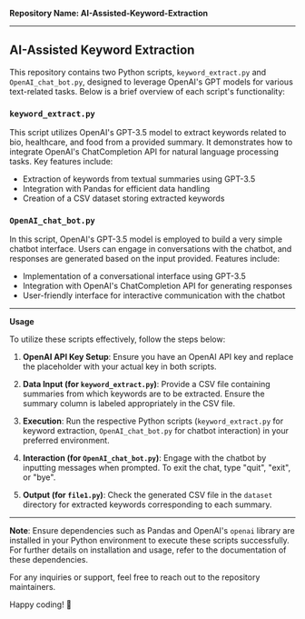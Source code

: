 **Repository Name: AI-Assisted-Keyword-Extraction**

---

## AI-Assisted Keyword Extraction

This repository contains two Python scripts, `keyword_extract.py` and `OpenAI_chat_bot.py`, designed to leverage OpenAI's GPT models for various text-related tasks. Below is a brief overview of each script's functionality:

### `keyword_extract.py`

This script utilizes OpenAI's GPT-3.5 model to extract keywords related to bio, healthcare, and food from a provided summary. It demonstrates how to integrate OpenAI's ChatCompletion API for natural language processing tasks. Key features include:

- Extraction of keywords from textual summaries using GPT-3.5
- Integration with Pandas for efficient data handling
- Creation of a CSV dataset storing extracted keywords

### `OpenAI_chat_bot.py`

In this script, OpenAI's GPT-3.5 model is employed to build a very simple chatbot interface. Users can engage in conversations with the chatbot, and responses are generated based on the input provided. Features include:

- Implementation of a conversational interface using GPT-3.5
- Integration with OpenAI's ChatCompletion API for generating responses
- User-friendly interface for interactive communication with the chatbot

---
**Usage**

To utilize these scripts effectively, follow the steps below:

1. **OpenAI API Key Setup**: Ensure you have an OpenAI API key and replace the placeholder with your actual key in both scripts.
   
2. **Data Input (for `keyword_extract.py`)**: Provide a CSV file containing summaries from which keywords are to be extracted. Ensure the summary column is labeled appropriately in the CSV file.

3. **Execution**: Run the respective Python scripts (`keyword_extract.py` for keyword extraction, `OpenAI_chat_bot.py` for chatbot interaction) in your preferred environment.

4. **Interaction (for `OpenAI_chat_bot.py`)**: Engage with the chatbot by inputting messages when prompted. To exit the chat, type "quit", "exit", or "bye".

5. **Output (for `file1.py`)**: Check the generated CSV file in the `dataset` directory for extracted keywords corresponding to each summary.

---
**Note**: Ensure dependencies such as Pandas and OpenAI's `openai` library are installed in your Python environment to execute these scripts successfully. For further details on installation and usage, refer to the documentation of these dependencies.

For any inquiries or support, feel free to reach out to the repository maintainers.

Happy coding! 🚀